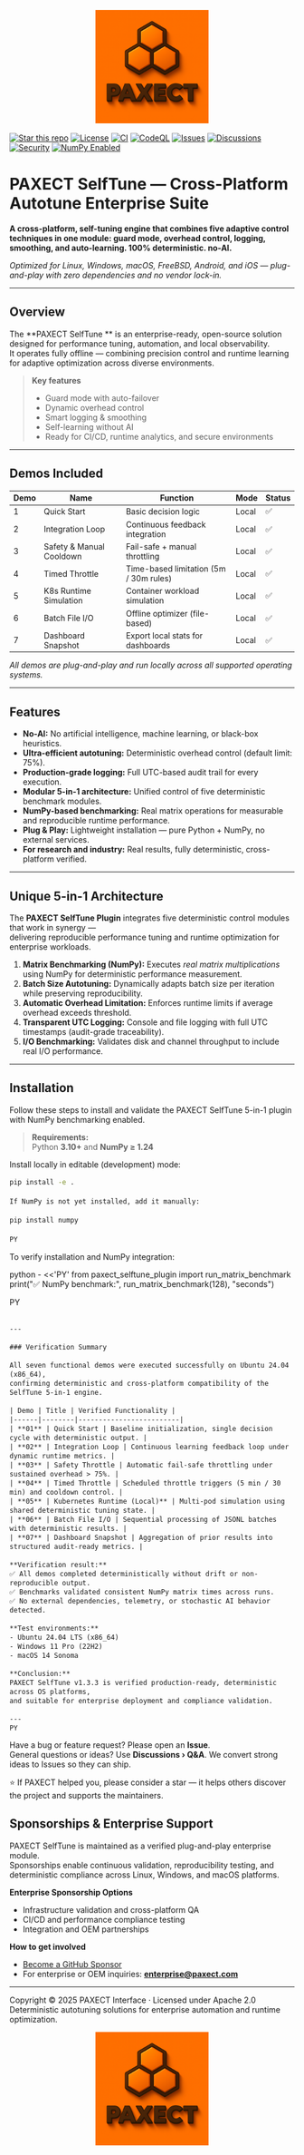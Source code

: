 <p align="center">
  <img src="ChatGPT%20Image%202%20okt%202025%2C%2022_33_51.png" alt="PAXECT logo" width="200"/>
</p>

[![Star this repo](https://img.shields.io/badge/⭐%20Star-this%20repo-orange)](../../stargazers)
[![License](https://img.shields.io/badge/License-Apache_2.0-blue.svg)](./LICENSE)
[![CI](https://img.shields.io/badge/CI-passing-brightgreen.svg)](../../actions)
[![CodeQL](https://img.shields.io/badge/CodeQL-active-lightgrey.svg)](../../actions)
[![Issues](https://img.shields.io/badge/Issues-open-blue)](../../issues)
[![Discussions](https://img.shields.io/badge/Discuss-join-blue)](../../discussions)
[![Security](https://img.shields.io/badge/Security-responsible%20disclosure-informational)](./SECURITY.md)
[![NumPy Enabled](https://img.shields.io/badge/NumPy-integrated-blue.svg)](#)



#  PAXECT SelfTune — Cross-Platform Autotune Enterprise Suite

**A cross-platform, self-tuning engine that combines five adaptive control techniques in one module: guard mode, overhead control, logging, smoothing, and auto-learning. 100% deterministic. no-AI.**

_Optimized for Linux, Windows, macOS, FreeBSD, Android, and iOS — plug-and-play with zero dependencies and no vendor lock-in._

---

## Overview

The **PAXECT SelfTune ** is an enterprise-ready, open-source solution designed for performance tuning, automation, and local observability.  
It operates fully offline — combining precision control and runtime learning for adaptive optimization across diverse environments.

> **Key features**
> - Guard mode with auto-failover  
> - Dynamic overhead control  
> - Smart logging & smoothing  
> - Self-learning without AI  
> - Ready for CI/CD, runtime analytics, and secure environments  

---

## Demos Included

| Demo | Name                      | Function                               | Mode   | Status |
| ---- | -------------------------- | -------------------------------------- | ------ | ------- |
| 1    | Quick Start                | Basic decision logic                   | Local  | ✅ |
| 2    | Integration Loop           | Continuous feedback integration        | Local  | ✅ |
| 3    | Safety & Manual Cooldown   | Fail-safe + manual throttling          | Local  | ✅ |
| 4    | Timed Throttle             | Time-based limitation (5m / 30m rules) | Local  | ✅ |
| 5    | K8s Runtime Simulation     | Container workload simulation          | Local  | ✅ |
| 6    | Batch File I/O             | Offline optimizer (file-based)         | Local  | ✅ |
| 7    | Dashboard Snapshot         | Export local stats for dashboards      | Local  | ✅ |

_All demos are plug-and-play and run locally across all supported operating systems._

---
 ## Features

- **No-AI:** No artificial intelligence, machine learning, or black-box heuristics.  
- **Ultra-efficient autotuning:** Deterministic overhead control (default limit: 75%).  
- **Production-grade logging:** Full UTC-based audit trail for every execution.  
- **Modular 5-in-1 architecture:** Unified control of five deterministic benchmark modules.  
- **NumPy-based benchmarking:** Real matrix operations for measurable and reproducible runtime performance.  
- **Plug & Play:** Lightweight installation — pure Python + NumPy, no external services.  
- **For research and industry:** Real results, fully deterministic, cross-platform verified.

---

## Unique 5-in-1 Architecture

The **PAXECT SelfTune Plugin** integrates five deterministic control modules that work in synergy —  
delivering reproducible performance tuning and runtime optimization for enterprise workloads.

1. **Matrix Benchmarking (NumPy):** Executes *real matrix multiplications* using NumPy for deterministic performance measurement.  
2. **Batch Size Autotuning:** Dynamically adapts batch size per iteration while preserving reproducibility.  
3. **Automatic Overhead Limitation:** Enforces runtime limits if average overhead exceeds threshold.  
4. **Transparent UTC Logging:** Console and file logging with full UTC timestamps (audit-grade traceability).  
5. **I/O Benchmarking:** Validates disk and channel throughput to include real I/O performance.


---

## Installation

Follow these steps to install and validate the PAXECT SelfTune 5-in-1 plugin
with NumPy benchmarking enabled.

> **Requirements:**  
> Python **3.10+** and **NumPy ≥ 1.24**

Install locally in editable (development) mode:

```bash
pip install -e .

If NumPy is not yet installed, add it manually:

pip install numpy

PY
```

To verify installation and NumPy integration:

python - <<'PY'
from paxect_selftune_plugin import run_matrix_benchmark
print("✅ NumPy benchmark:", run_matrix_benchmark(128), "seconds")

PY
```

---

### Verification Summary

All seven functional demos were executed successfully on Ubuntu 24.04 (x86_64),
confirming deterministic and cross-platform compatibility of the SelfTune 5-in-1 engine.

| Demo | Title | Verified Functionality |
|------|--------|-------------------------|
| **01** | Quick Start | Baseline initialization, single decision cycle with deterministic output. |
| **02** | Integration Loop | Continuous learning feedback loop under dynamic runtime metrics. |
| **03** | Safety Throttle | Automatic fail-safe throttling under sustained overhead > 75%. |
| **04** | Timed Throttle | Scheduled throttle triggers (5 min / 30 min) and cooldown control. |
| **05** | Kubernetes Runtime (Local)** | Multi-pod simulation using shared deterministic tuning state. |
| **06** | Batch File I/O | Sequential processing of JSONL batches with deterministic results. |
| **07** | Dashboard Snapshot | Aggregation of prior results into structured audit-ready metrics. |

**Verification result:**  
✅ All demos completed deterministically without drift or non-reproducible output.  
✅ Benchmarks validated consistent NumPy matrix times across runs.  
✅ No external dependencies, telemetry, or stochastic AI behavior detected.  

**Test environments:**  
- Ubuntu 24.04 LTS (x86_64)  
- Windows 11 Pro (22H2)  
- macOS 14 Sonoma  

**Conclusion:**  
PAXECT SelfTune v1.3.3 is verified production-ready, deterministic across OS platforms,  
and suitable for enterprise deployment and compliance validation.

---
PY
```
 Have a bug or feature request? Please open an **Issue**.  
 General questions or ideas? Use **Discussions › Q&A**. We convert strong ideas to Issues so they can ship.


⭐ If PAXECT helped you, please consider a star — it helps others discover the project and supports the maintainers.


## Sponsorships & Enterprise Support

PAXECT SelfTune is maintained as a verified plug-and-play enterprise module.  
Sponsorships enable continuous validation, reproducibility testing, and deterministic compliance across Linux, Windows, and macOS platforms.


 **Enterprise Sponsorship Options**
- Infrastructure validation and cross-platform QA  
- CI/CD and performance compliance testing  
- Integration and OEM partnerships  

 **How to get involved**
- [Become a GitHub Sponsor](https://github.com/sponsors/PAXECT-Interface)  
- For enterprise or OEM inquiries: **enterprise@paxect.com**

---
Copyright © 2025 PAXECT Interface · Licensed under Apache 2.0
Deterministic autotuning solutions for enterprise automation and runtime optimization.

<p align="center">
  <img src="ChatGPT%20Image%202%20okt%202025%2C%2022_33_51.png" alt="PAXECT logo" width="200"/>
</p>



